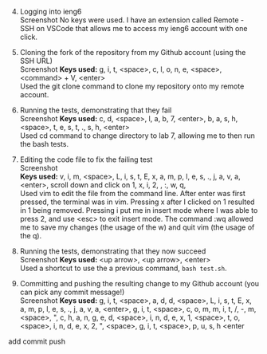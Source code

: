 4. Logging into ieng6 <br />
Screenshot
No keys were used. I have an extension called Remote - SSH on VSCode that allows me to access my ieng6 account with one click.

6. Cloning the fork of the repository from my Github account (using the SSH URL) <br />
Screenshot
**Keys used:** g, i, t, \<space>, c, l, o, n, e, \<space>, \<command> + V, \<enter> <br />
Used the git clone command to clone my repository onto my remote account. <br />

8. Running the tests, demonstrating that they fail <br />
Screenshot
**Keys used:** c, d, \<space>, l, a, b, 7, \<enter>, b, a, s, h, \<space>, t, e, s, t, ., s, h, \<enter> <br />
Used cd command to change directory to lab 7, allowing me to then run the bash tests. <br />

9. Editing the code file to fix the failing test <br />
Screenshot <br />
**Keys used:** v, i, m, \<space>, L, i, s, t, E, x, a, m, p, l, e, s, ., j, a, v, a, \<enter>, scroll down and click on 1, x, i, 2, <esc>, :, w, q, <enter> <br />
Used vim to edit the file from the command line. After enter was first pressed, the terminal was in vim. Pressing x after I clicked on 1 resulted in 1 being removed. Pressing i put me in insert mode where I was able to press 2, and use \<esc> to exit insert mode. The command \:wq allowed me to save my changes (the usage of the w) and quit vim (the usage of the q). <br />

10. Running the tests, demonstrating that they now succeed <br />
Screenshot 
**Keys used:** \<up arrow>,  \<up arrow>, \<enter> <br />
Used a shortcut to use the a previous command, `bash test.sh`.

11. Committing and pushing the resulting change to my Github account (you can pick any commit message!) <br />
Screenshot
**Keys used:** g, i, t, \<space>, a, d, d, \<space>, L, i, s, t, E, x, a, m, p, l, e, s, ., j, a, v, a, \<enter>, g, i, t, \<space>, c, o, m, m, i, t, /<space>, -, m, \<space>, ", c, h, a, n, g, e, d, \<space>, i, n, d, e, x, 1, \<space>, t, o, \<space>, i, n, d, e, x, 2, ", \<space>, g, i, t, \<space>, p, u, s, h \<enter

add
commit
push
